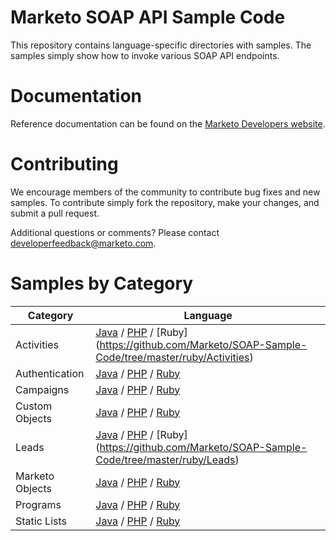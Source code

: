 # Marketo SOAP API Sample Code
This repository contains language-specific directories with samples.  The samples simply show how to invoke various SOAP API endpoints.
# Documentation
Reference documentation can be found on the [Marketo Developers website](http://developers.marketo.com/soap-api/).
# Contributing
We encourage members of the community to contribute bug fixes and new samples.  To contribute simply fork the repository, make your changes, and submit a pull request.

Additional questions or comments?  Please contact [developerfeedback@marketo.com](mailto:developerfeedback@marketo.com?subject=SOAP-Sample-Code).
# Samples by Category
|Category | Language|
|----------|---------|
|Activities | [Java](https://github.com/Marketo/SOAP-Sample-Code/tree/master/java/Activities) / [PHP](https://github.com/Marketo/SOAP-Sample-Code/tree/master/php/Activities) / [Ruby] (https://github.com/Marketo/SOAP-Sample-Code/tree/master/ruby/Activities)|
|Authentication | [Java](https://github.com/Marketo/SOAP-Sample-Code/tree/master/java/Authentication) / [PHP](https://github.com/Marketo/SOAP-Sample-Code/tree/master/php/Authentication) / [Ruby](https://github.com/Marketo/SOAP-Sample-Code/tree/master/ruby/Authentication)|
|Campaigns | [Java](https://github.com/Marketo/SOAP-Sample-Code/tree/master/java/Campaigns) / [PHP](https://github.com/Marketo/SOAP-Sample-Code/tree/master/php/Campaigns) / [Ruby](https://github.com/Marketo/SOAP-Sample-Code/tree/master/ruby/Campaigns)|
|Custom Objects | [Java](https://github.com/Marketo/SOAP-Sample-Code/tree/master/java/CustomObjects) / [PHP](https://github.com/Marketo/SOAP-Sample-Code/tree/master/php/CustomObjects) / [Ruby](https://github.com/Marketo/SOAP-Sample-Code/tree/master/ruby/CustomObjects)|
|Leads | [Java](https://github.com/Marketo/SOAP-Sample-Code/tree/master/java/Leads) / [PHP](https://github.com/Marketo/SOAP-Sample-Code/tree/master/php/Leads) / [Ruby] (https://github.com/Marketo/SOAP-Sample-Code/tree/master/ruby/Leads)|
|Marketo Objects | [Java](https://github.com/Marketo/SOAP-Sample-Code/tree/master/java/MObjects) / [PHP](https://github.com/Marketo/SOAP-Sample-Code/tree/master/php/MObjects) / [Ruby](https://github.com/Marketo/SOAP-Sample-Code/tree/master/ruby/MObjects)|
|Programs | [Java](https://github.com/Marketo/SOAP-Sample-Code/tree/master/java/Programs) / [PHP](https://github.com/Marketo/SOAP-Sample-Code/tree/master/php/Programs) / [Ruby](https://github.com/Marketo/SOAP-Sample-Code/tree/master/ruby/Programs)|
|Static Lists | [Java](https://github.com/Marketo/SOAP-Sample-Code/tree/master/java/StaticLists) / [PHP](https://github.com/Marketo/SOAP-Sample-Code/tree/master/php/StaticLists) / [Ruby](https://github.com/Marketo/SOAP-Sample-Code/tree/master/ruby/StaticLists)|